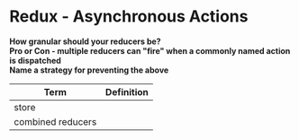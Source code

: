 # Redux - Asynchronous Actions 

__How granular should your reducers be?__  
__Pro or Con - multiple reducers can "fire" when a commonly named action is dispatched__  
__Name a strategy for preventing the above__  

|Term | Definition |  
|---|---|
| store | |
| combined reducers| |
